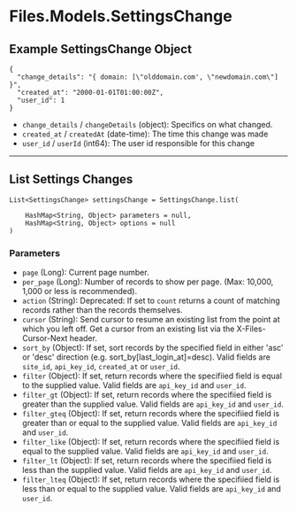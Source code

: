 # Files.Models.SettingsChange

## Example SettingsChange Object

```
{
  "change_details": "{ domain: [\"olddomain.com', \"newdomain.com\"] }",
  "created_at": "2000-01-01T01:00:00Z",
  "user_id": 1
}
```

* `change_details` / `changeDetails`  (object): Specifics on what changed.
* `created_at` / `createdAt`  (date-time): The time this change was made
* `user_id` / `userId`  (int64): The user id responsible for this change


---

## List Settings Changes

```
List<SettingsChange> settingsChange = SettingsChange.list(
    
    HashMap<String, Object> parameters = null,
    HashMap<String, Object> options = null
)
```

### Parameters

* `page` (Long): Current page number.
* `per_page` (Long): Number of records to show per page.  (Max: 10,000, 1,000 or less is recommended).
* `action` (String): Deprecated: If set to `count` returns a count of matching records rather than the records themselves.
* `cursor` (String): Send cursor to resume an existing list from the point at which you left off.  Get a cursor from an existing list via the X-Files-Cursor-Next header.
* `sort_by` (Object): If set, sort records by the specified field in either 'asc' or 'desc' direction (e.g. sort_by[last_login_at]=desc). Valid fields are `site_id`, `api_key_id`, `created_at` or `user_id`.
* `filter` (Object): If set, return records where the specifiied field is equal to the supplied value. Valid fields are `api_key_id` and `user_id`.
* `filter_gt` (Object): If set, return records where the specifiied field is greater than the supplied value. Valid fields are `api_key_id` and `user_id`.
* `filter_gteq` (Object): If set, return records where the specifiied field is greater than or equal to the supplied value. Valid fields are `api_key_id` and `user_id`.
* `filter_like` (Object): If set, return records where the specifiied field is equal to the supplied value. Valid fields are `api_key_id` and `user_id`.
* `filter_lt` (Object): If set, return records where the specifiied field is less than the supplied value. Valid fields are `api_key_id` and `user_id`.
* `filter_lteq` (Object): If set, return records where the specifiied field is less than or equal to the supplied value. Valid fields are `api_key_id` and `user_id`.
